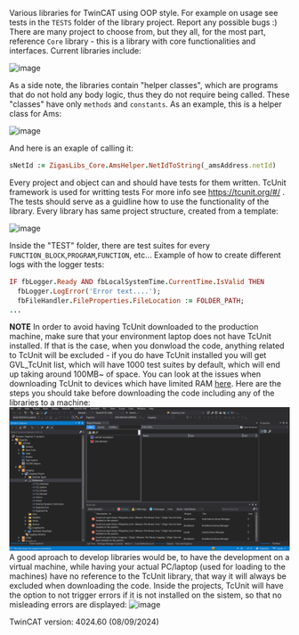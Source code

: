 Various libraries for TwinCAT using OOP style. For example on usage see tests in the ```TESTS``` folder of the library project. Report any possible bugs :) 
There are many project to choose from, but they all, for the most part, reference ```Core``` library - this is a library with core functionalities and interfaces.
Current libraries include:

![image](https://github.com/user-attachments/assets/a412012d-70e0-4f8a-9ab3-066319f4da57)

As a side note, the libraries contain "helper classes", which are programs that do not hold any body logic, thus they do not require being called. These "classes" have only ```methods``` and ```constants```. As an example, this is a helper class for Ams:

![image](https://github.com/user-attachments/assets/75aac691-a353-4d93-a660-af2455a43738)

And here is an exaple of calling it:
```Ruby
sNetId := ZigasLibs_Core.AmsHelper.NetIdToString(_amsAddress.netId)
```

Every project and object can and should have tests for them written. TcUnit framework is used for writting tests For more info see https://tcunit.org/#/ . The tests should serve as a guidline how to use the functionality of the library. Every library has same project structure, created from a template:

![image](https://github.com/user-attachments/assets/f9c60dcf-0ec2-45c2-91bf-91beabd425dd)

Inside the "TEST" folder, there are test suites for  every ```FUNCTION_BLOCK```,```PROGRAM```,```FUNCTION```, etc... Example of how to create different logs with the logger tests:

```ruby
IF fbLogger.Ready AND fbLocalSystemTime.CurrentTime.IsValid THEN
  fbLogger.LogError('Error text....');
  fbFileHandler.FileProperties.FileLocation := FOLDER_PATH;
...
```

**NOTE**
In order to avoid having TcUnit downloaded to the production machine, make sure that your environment laptop does not have TcUnit installed. If that is the case, when you donwload the code, anything related to TcUnit will be excluded - if you do have TcUnit installed you will get GVL_TcUnit list, which will have 1000 test suites by default, which will end up taking around 100MB~ of space. You can look at the issues when downloading TcUnit to devices which have limited RAM [here](https://github.com/tcunit/TcUnit/issues/148). Here are the steps you should take before downloading the code including any of the libraries to a machine:
![ExampleRemoveLibrary](https://raw.githubusercontent.com/ZigaJavornik/ZigaLibs/refs/heads/master/RemoveTcUnitLibrary.gif)
A good aproach to develop libraries would be, to have the development on a virtual machine, while having your actual PC/laptop (used for loading to the machines) have no reference to the TcUnit library, that way it will always be excluded when downloading the code. Inside the projects, TcUnit will have the option to not trigger errors if it is not installed on the sistem, so that no misleading errors are displayed:
![image](https://github.com/user-attachments/assets/4869b1a3-e009-40e2-b90f-062e098f85e5)


TwinCAT version: 4024.60 (08/09/2024)
